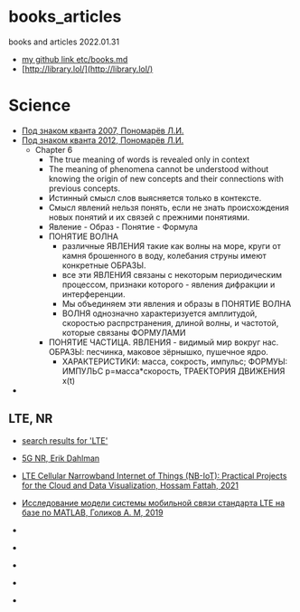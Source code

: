 # books_articles

books and articles 2022.01.31

* [my github link etc/books.md](https://github.com/ftk1000/etc/blob/master/books.md)
* [http://library.lol/](http://library.lol/)

# Science
* [Под знаком кванта 2007, Пономарёв Л.И.](https://books.ms/main/090CF971C16A11503150ED3935FB613B)
* [Под знаком кванта 2012, Пономарёв Л.И.](https://libgen.rs/book/index.php?md5=4670B46C59343A193575B21B1668FB5D)
  * Chapter 6
    * The true meaning of words is revealed only in context
    * The meaning of phenomena cannot be understood without knowing the origin of new concepts and their connections with previous concepts.
    * Истинный смысл слов выясняется только в контексте.
    * Смысл явлений нельзя понять, если не знать происхождения новых понятий и их связей с прежними понятиями.
    * Явление - Образ - Понятие - Формула
    * ПОНЯТИЕ ВОЛНА
      * различные ЯВЛЕНИЯ такие как волны на море, круги от камня брошенного в воду, колебания струны имеют конкретные ОБРАЗЫ.
      * все эти ЯВЛЕНИЯ связаны с некоторым периодическим процессом, признаки которого - явления дифракции и интерференции.
      * Мы объединяем эти явления и образы в  ПОНЯТИЕ ВОЛНА
      * ВОЛНЯ однозначно характеризуется амплитудой, скоростью распрстранения, длиной волны, и частотой, которые связаны ФОРМУЛАМИ
    * ПОНЯТИЕ ЧАСТИЦА. ЯВЛЕНИЯ - видимый мир вокруг нас. ОБРАЗЫ: песчинка, маковое зёрнышко, пушечное ядро.
      * ХАРАКТЕРИСТИКИ: масса, сокрость, импульс;      ФОРМУЫ: ИМПУЛЬС р=масса*скорость,  ТРАЕКТОРИЯ ДВИЖЕНИЯ x(t)
* 
## LTE, NR
* [search results for 'LTE'](http://libgen.rs/search.php?&req=LTE&phrase=1&view=simple&column=def&sort=year&sortmode=DESC)
* [5G NR, Erik Dahlman](http://library.lol/main/B5A8DEE9F6F7AA1FC1388FF0A37A11B6)
* [LTE Cellular Narrowband Internet of Things (NB-IoT): Practical Projects for the Cloud and Data Visualization, Hossam Fattah, 2021](http://library.lol/main/9DDF39D413CDD03C5DDDAE48ADAD725B)
* [Исследование модели системы мобильной cвязи стандарта LTE на базе по MATLAB, Голиков А. М, 2019](http://library.lol/main/F11381F69350CFB62399CF72A4642635)
* []()
* []()
* []()
* []()



* []()
